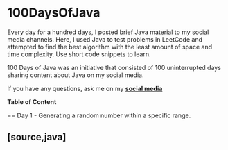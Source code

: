 # 100DaysOfJava
Every day for a hundred days, I posted brief Java material to my social media channels. Here, I used Java to test problems in LeetCode and attempted to find the best algorithm with the least amount of space and time complexity. Use short code snippets to learn.

100 Days of Java was an initiative that consisted of 100 uninterrupted days sharing content about Java on my social media.

If you have any questions, ask me on my **[social media](https://www.linkedin.com/in/vidushika-dasanayaka/)**

<b>Table of Content</b>

== Day 1 - Generating a random number within a specific range.

[source,java]
----

